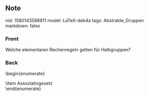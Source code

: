 ## Note
nid: 1580143588811
model: LaTeX-deb4a
tags: Abstrakte_Gruppen
markdown: false

### Front
Welche elementaren Rechenregeln gelten für Halbgruppen?

### Back
\begin{enumerate}<div>\item Assoziativgesetz</div><div>\end{enumerate}</div>
